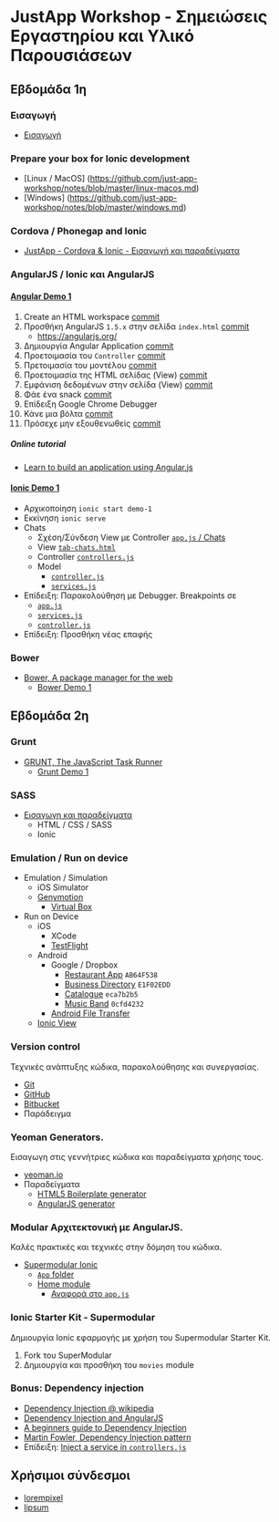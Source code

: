# JustApp Workshop - Σημειώσεις Εργαστηρίου και Υλικό Παρουσιάσεων

## Εβδομάδα 1η

### Εισαγωγή
* [Εισαγωγή](https://docs.google.com/presentation/d/1AAZmbbWhKPyoUTJNhaMEGWt1jhg749qOTRyYReL-oYw/edit?usp=sharing)

### Prepare your box for Ionic development
* [Linux / MacOS] (https://github.com/just-app-workshop/notes/blob/master/linux-macos.md)
* [Windows] (https://github.com/just-app-workshop/notes/blob/master/windows.md)

### Cordova / Phonegap and Ionic
* [JustApp - Cordova & Ionic - Εισαγωγή και παραδείγματα](https://docs.google.com/presentation/d/1AdYCEbb-PMWlEkLFrWk0vg-fmSOXycT6A7uBpg9122E/edit?usp=sharing)

### AngularJS / Ionic και AngularJS

#### [Angular Demo 1](https://github.com/just-app-workshop/angular-demo-1)
1. Create an HTML workspace [commit](https://github.com/just-app-workshop/angular-demo-1/commit/cd59cf45676cf3050da0b4dd32ca77eed66cd440)
2. Προσθήκη AngularJS `1.5.x` στην σελίδα `index.html` [commit](https://github.com/just-app-workshop/angular-demo-1/commit/1a5ea434b0bb6afb2e9d0a71a71126b67ad68129)
    * https://angularjs.org/
3. Δημιουργία Angular Application [commit](https://github.com/just-app-workshop/angular-demo-1/commit/12a942d2a519bd1cd1ca1897391c214eddffa8fe)
4. Προετοιμασία του `Controller` [commit](https://github.com/just-app-workshop/angular-demo-1/commit/f4adc39d11c2be73ae01dc5166755637210edcf0)
5. Πρετοιμασία του μοντέλου [commit](https://github.com/just-app-workshop/angular-demo-1/commit/83fff0b5319c0aa6a9ebc1490985160fe2771ebb)
6. Προετοιμασία της HTML σελίδας (View) [commit](https://github.com/just-app-workshop/angular-demo-1/commit/13a0397b400db6e1d675d9cde34bf866188be771)
7. Εμφάνιση δεδομένων στην σελίδα (View) [commit](https://github.com/just-app-workshop/angular-demo-1/commit/21f953d55139541587dbfeccab02c685f564761b)
8. Φάε ένα snack [commit](https://github.com/just-app-workshop/angular-demo-1/commit/d101cb047a27bbf4ac693376c5765f3f077df0de)
9. Επίδειξη Google Chrome Debugger
10. Κάνε μια βόλτα [commit](https://github.com/just-app-workshop/angular-demo-1/commit/c8f62f6d21a1655c09862e33e2b78be8ae9d2adb)
11. Πρόσεχε μην εξουθενωθείς [commit](https://github.com/just-app-workshop/angular-demo-1/commit/7525b9529c0859f13264fbef68e8a0a6cffb3fc8)

##### Online tutorial
* [Learn to build an application using Angular.js](http://campus.codeschool.com/courses/shaping-up-with-angular-js/intro)

#### [Ionic Demo 1](https://github.com/just-app-workshop/ionic-demo-1)
* Αρχικοποίηση `ionic start demo-1`
* Εκκίνηση `ionic serve`
* Chats
    * Σχέση/Σύνδεση View με Controller [`app.js` / Chats](https://github.com/just-app-workshop/ionic-demo-1/blob/master/www/js/app.js#L55)
    * View [`tab-chats.html`](https://github.com/just-app-workshop/ionic-demo-1/blob/master/www/templates/tab-chats.html)
    * Controller [`controllers.js`](https://github.com/just-app-workshop/ionic-demo-1/blob/master/www/js/controllers.js#L5)
    * Model
        * [`controller.js`](https://github.com/just-app-workshop/ionic-demo-1/blob/master/www/js/controllers.js#L14)
        * [`services.js`](https://github.com/just-app-workshop/ionic-demo-1/blob/master/www/js/services.js#L3)
* Επίδειξη: Παρακολούθηση με Debugger. Breakpoints σε
   * [`app.js`](https://github.com/just-app-workshop/ionic-demo-1/blob/master/www/js/app.js#L53)
   * [`services.js`](https://github.com/just-app-workshop/ionic-demo-1/blob/master/www/js/services.js#L7)
   * [`controller.js`](https://github.com/just-app-workshop/ionic-demo-1/blob/master/www/js/controllers.js#L14)
* Επίδειξη: Προσθήκη νέας επαφής

### Bower
* [Bower, A package manager for the web](http://bower.io/)
    * [Bower Demo 1](https://github.com/just-app-workshop/bower-demo-1)

## Εβδομάδα 2η

### Grunt
* [GRUNT, The JavaScript Task Runner](http://gruntjs.com/)
    * [Grunt Demo 1](https://github.com/just-app-workshop/grunt-demo-1) 

### SASS
* [Εισαγωγη και παραδείγματα](https://docs.google.com/presentation/d/1byfD9FaImigvrwrF4HETpmp89SNQPjmA-1epmYnpaUI/edit?usp=sharing)
    * HTML / CSS / SASS
    * Ionic

### Emulation / Run on device
* Emulation / Simulation
    * iOS Simulator
    * [Genymotion](https://www.genymotion.com/)
        * [Virtual Box](https://www.virtualbox.org/)
* Run on Device
    * iOS
        * XCode
        * [TestFlight](https://developer.apple.com/testflight/)
    * Android
       * Google / Dropbox
          * [Restaurant App](https://goo.gl/cHPRzD) `AB64F538`
          * [Business Directory](https://goo.gl/VEoJc2) `E1F02EDD`
          * [Catalogue](https://goo.gl/w8rJkJ) `eca7b2b5`
          * [Music Band](https://goo.gl/DEGfxP) `0cfd4232`
       * [Android File Transfer](https://www.android.com/filetransfer/)
    * [Ionic View](http://view.ionic.io/)

### Version control
Τεχνικές ανάπτυξης κώδικα, παρακολούθησης και συνεργασίας. 
* [Git](https://git-scm.com/)
* [GitHub](https://github.com/)
* [Bitbucket](https://bitbucket.org/)
* Παράδειγμα

### Yeoman Generators. 
Εισαγωγη στις γεννήτριες κώδικα και παραδείγματα χρήσης τους.
* [yeoman.io](http://yeoman.io/)
* Παραδείγματα
    * [HTML5 Boilerplate generator](https://github.com/h5bp/generator-h5bp)
    * [AngularJS generator](https://github.com/yeoman/generator-angular)

### Modular Αρχιτεκτονική με AngularJS. 
Καλές πρακτικές και τεχνικές στην δόμηση του κώδικα.
* [Supermodular Ionic](https://github.com/skounis/supermodular)
    * [`App` folder](https://github.com/skounis/supermodular/tree/master/app/)
    * [Home module](https://github.com/skounis/supermodular/tree/master/app/scripts/home)
        * [Αναφορά στο `app.js`](https://github.com/skounis/supermodular/blob/master/app/scripts/app.js#L14)

### Ionic Starter Kit - Supermodular 
Δημιουργία Ionic εφαρμογής με χρήση του Supermodular Starter Kit. 
1. Fork του SuperModular
2. Δημιουργία και προσθήκη του `movies` module

### Bonus: Dependency injection
* [Dependency Injection @ wikipedia](https://en.wikipedia.org/wiki/Dependency_injection)
* [Dependency Injection and AngularJS](https://docs.angularjs.org/guide/di)
* [A beginners guide to Dependency Injection](http://www.theserverside.com/news/1321158/A-beginners-guide-to-Dependency-Injection)
* [Martin Fowler, Dependency Injection pattern](http://www.martinfowler.com/articles/injection.html)
* Επίδειξη: [Inject a service in `controllers.js`](https://github.com/just-app-workshop/ionic-demo-1/blob/master/www/js/controllers.js#L5)

## Χρήσιμοι σύνδεσμοι
* [lorempixel](http://lorempixel.com/)
* [lipsum](http://www.lipsum.com/)
